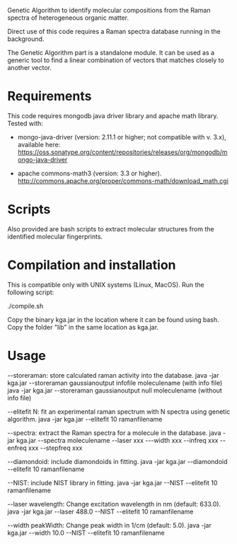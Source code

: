 Genetic Algorithm to identify molecular compositions from the Raman spectra of
heterogeneous organic matter.

Direct use of this code requires a Raman spectra database running in the background.

The Genetic Algorithm part is a standalone module. It can be used as a generic tool to find 
a linear combination of vectors that matches closely to another vector.

Requirements
=============

This code requires mongodb java driver library and apache math library. Tested with:

- mongo-java-driver (version: 2.11.1 or higher; not compatible with v. 3.x), available here:
https://oss.sonatype.org/content/repositories/releases/org/mongodb/mongo-java-driver

- apache commons-math3 (version: 3.3 or higher). 
http://commons.apache.org/proper/commons-math/download_math.cgi

Scripts
========

Also provided are bash scripts to extract molecular structures from the identified molecular fingerprints.


Compilation and installation
=============================

This is compatible only with UNIX systems (Linux, MacOS). Run the following script:

./compile.sh

Copy the binary kga.jar in the location where it can be found using bash. Copy the folder "lib" in the same location as kga.jar.

Usage
======

--storeraman: store calculated raman activity into the database.
java -jar kga.jar --storeraman gaussianoutput infofile moleculename (with info file)
java -jar kga.jar --storeraman gaussianoutput null moleculename (without info file)

--elitefit N: fit an experimental raman spectrum with N spectra using genetic algorithm.
java -jar kga.jar --elitefit 10 ramanfilename

--spectra: extract the Raman spectra for a molecule in the database.
java -jar kga.jar --spectra moleculename --laser xxx ---width xxx --infreq xxx --enfreq xxx --stepfreq xxx

--diamondoid: include diamondoids in fitting.
java -jar kga.jar --diamondoid --elitefit 10 ramanfilename

--NIST: include NIST library in fitting.
java -jar kga.jar --NIST --elitefit 10 ramanfilename

--laser wavelength: Change excitation wavelength in nm (default: 633.0).
java -jar kga.jar --laser 488.0 --NIST --elitefit 10 ramanfilename

--width peakWidth: Change peak width in 1/cm (default: 5.0).
java -jar kga.jar --width 10.0 --NIST --elitefit 10 ramanfilename

